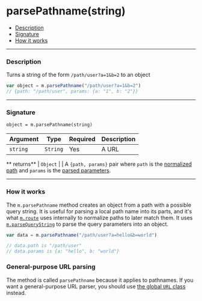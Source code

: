 # parsePathname(string)

- [Description](#description)
- [Signature](#signature)
- [How it works](#how-it-works)

---

### Description

Turns a string of the form `/path/user?a=1&b=2` to an object

```javascript
var object = m.parsePathname("/path/user?a=1&b=2")
// {path: "/path/user", params: {a: "1", b: "2"}}
```

---

### Signature

`object = m.parsePathname(string)`

Argument     | Type     | Required | Description
------------ | -------- | -------- | ---
`string`     | `String` | Yes      | A URL
**
returns**  | `Object` |          | A `{path, params}` pair where `path` is the [normalized path](paths.md#path-normalization) and `params` is the [parsed parameters](paths.md#parameter-normalization).

---

### How it works

The `m.parsePathname` method creates an object from a path with a possible query string. It is useful for parsing a
local path name into its parts, and it's what [`m.route`](route.md) uses internally to normalize paths to later match
them. It uses [`m.parseQueryString`](parseQueryString.md) to parse the query parameters into an object.

```javascript
var data = m.parsePathname("/path/user?a=hello&b=world")

// data.path is "/path/user"
// data.params is {a: "hello", b: "world"}
```

### General-purpose URL parsing

The method is called `parsePathname` because it applies to pathnames. If you want a general-purpose URL parser, you
should use [the global `URL` class](https://developer.mozilla.org/en-US/docs/Web/API/URL) instead.
